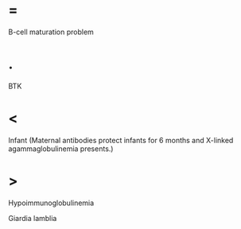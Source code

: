 # =

B-cell maturation problem

# .

BTK

# <

Infant (Maternal antibodies protect infants for 6 months and X-linked agammaglobulinemia presents.)

# >

Hypoimmunoglobulinemia

Giardia lamblia
